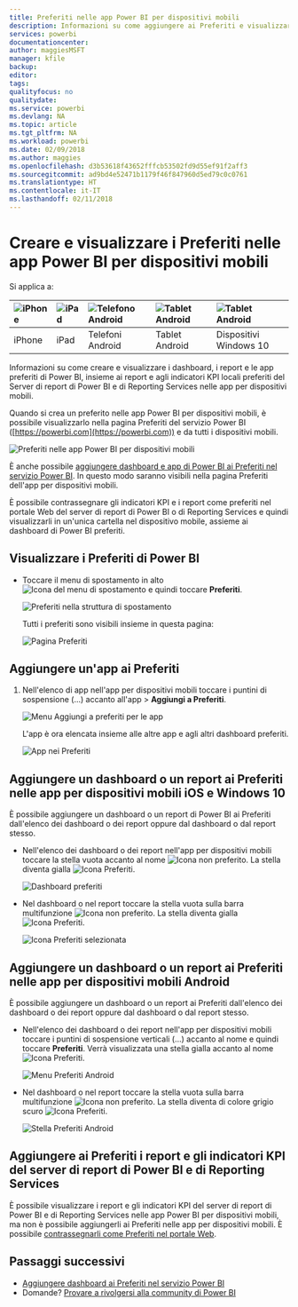 ```yaml
---
title: Preferiti nelle app Power BI per dispositivi mobili
description: Informazioni su come aggiungere ai Preferiti e visualizzare i dashboard, i report e le app preferiti di Power BI, oltre ai report e agli indicatori KPI del Server di report di Power BI e di Reporting Services nelle app per dispositivi mobili.
services: powerbi
documentationcenter: 
author: maggiesMSFT
manager: kfile
backup: 
editor: 
tags: 
qualityfocus: no
qualitydate: 
ms.service: powerbi
ms.devlang: NA
ms.topic: article
ms.tgt_pltfrm: NA
ms.workload: powerbi
ms.date: 02/09/2018
ms.author: maggies
ms.openlocfilehash: d3b53618f43652fffcb53502fd9d55ef91f2aff3
ms.sourcegitcommit: ad9bd4e52471b1179f46f847960d5ed79c0c0761
ms.translationtype: HT
ms.contentlocale: it-IT
ms.lasthandoff: 02/11/2018
---
```

# <a name="make-and-view-favorites-in-the-power-bi-mobile-apps"></a>Creare e visualizzare i Preferiti nelle app Power BI per dispositivi mobili
Si applica a:

| ![iPhone](media/mobile-apps-favorites/iphone-logo-50-px.png) | ![iPad](media/mobile-apps-favorites/ipad-logo-50-px.png) | ![Telefono Android](media/mobile-apps-favorites/android-phone-logo-50-px.png) | ![Tablet Android](media/mobile-apps-favorites/android-tablet-logo-50-px.png) | ![Tablet Android](media/mobile-apps-favorites/win-10-logo-50-px.png) |
|:--- |:--- |:--- |:--- |:--- |
| iPhone |iPad |Telefoni Android |Tablet Android |Dispositivi Windows 10 |

Informazioni su come creare e visualizzare i dashboard, i report e le app preferiti di Power BI, insieme ai report e agli indicatori KPI locali preferiti del Server di report di Power BI e di Reporting Services nelle app per dispositivi mobili.

Quando si crea un preferito nelle app Power BI per dispositivi mobili, è possibile visualizzarlo nella pagina Preferiti del servizio Power BI ([https://powerbi.com](https://powerbi.com)) e da tutti i dispositivi mobili. 

![Preferiti nelle app Power BI per dispositivi mobili](media/mobile-apps-find-content-mobile-devices/power-bi-android-favorites-reports.png)


È anche possibile [aggiungere dashboard e app di Power BI ai Preferiti nel servizio Power BI](service-dashboard-favorite.md). In questo modo saranno visibili nella pagina Preferiti dell'app per dispositivi mobili.

È possibile contrassegnare gli indicatori KPI e i report come preferiti nel portale Web del server di report di Power BI o di Reporting Services e quindi visualizzarli in un'unica cartella nel dispositivo mobile, assieme ai dashboard di Power BI preferiti.

## <a name="view-your-power-bi-favorites"></a>Visualizzare i Preferiti di Power BI
* Toccare il menu di spostamento in alto ![Icona del menu di spostamento](media/mobile-apps-favorites/power-bi-iphone-global-nav-button.png) e quindi toccare **Preferiti**.
  
  ![Preferiti nella struttura di spostamento](media/mobile-apps-favorites/power-bi-ipad-faves-pbi-report-server.png)
  
  Tutti i preferiti sono visibili insieme in questa pagina:
  
  ![Pagina Preferiti](media/mobile-apps-favorites/power-bi-ipad-favorites.png)

## <a name="make-an-app-a-favorite"></a>Aggiungere un'app ai Preferiti
1. Nell'elenco di app nell'app per dispositivi mobili toccare i puntini di sospensione (...) accanto all'app > **Aggiungi a Preferiti**.
   
    ![Menu Aggiungi a preferiti per le app](media/mobile-apps-favorites/power-bi-android-favorite-app-ellipsis.png)
   
    L'app è ora elencata insieme alle altre app e agli altri dashboard preferiti.
   
    ![App nei Preferiti](media/mobile-apps-favorites/power-bi-android-favorite-apps.png)

## <a name="make-a-dashboard-or-report-a-favorite-in-the-ios-and-windows-10-mobile-apps"></a>Aggiungere un dashboard o un report ai Preferiti nelle app per dispositivi mobili iOS e Windows 10
È possibile aggiungere un dashboard o un report di Power BI ai Preferiti dall'elenco dei dashboard o dei report oppure dal dashboard o dal report stesso.

* Nell'elenco dei dashboard o dei report nell'app per dispositivi mobili toccare la stella vuota accanto al nome ![Icona non preferito](media/mobile-apps-favorites/power-bi-mobile-not-favorite-icon.png). La stella diventa gialla ![Icona Preferiti](media/mobile-apps-favorites/power-bi-mobile-yes-favorite-icon.png).
  
    ![Dashboard preferiti](media/mobile-apps-favorites/power-bi-mobile-make-dashboard-favorite.png)
* Nel dashboard o nel report toccare la stella vuota sulla barra multifunzione ![Icona non preferito](media/mobile-apps-favorites/power-bi-mobile-not-favorite-icon.png). La stella diventa gialla ![Icona Preferiti](media/mobile-apps-favorites/power-bi-mobile-yes-favorite-icon.png).
  
    ![Icona Preferiti selezionata](media/mobile-apps-favorites/power-bi-mobile-favorite-selected.png)

## <a name="make-a-dashboard-or-report-a-favorite-in-the-android-mobile-apps"></a>Aggiungere un dashboard o un report ai Preferiti nelle app per dispositivi mobili Android
È possibile aggiungere un dashboard o un report ai Preferiti dall'elenco dei dashboard o dei report oppure dal dashboard o dal report stesso.

* Nell'elenco dei dashboard o dei report nell'app per dispositivi mobili toccare i puntini di sospensione verticali (...) accanto al nome e quindi toccare **Preferiti**. Verrà visualizzata una stella gialla accanto al nome ![Icona Preferiti](media/mobile-apps-favorites/power-bi-mobile-yes-favorite-icon.png).
  
    ![Menu Preferiti Android](media/mobile-apps-favorites/power-bi-android-make-favorite.png)
* Nel dashboard o nel report toccare la stella vuota sulla barra multifunzione ![Icona non preferito](media/mobile-apps-favorites/power-bi-mobile-not-favorite-icon.png). La stella diventa di colore grigio scuro ![Icona Preferiti](media/mobile-apps-favorites/power-bi-android-favorite-icon.png).
  
    ![Stella Preferiti Android](media/mobile-apps-favorites/power-bi-android-favorite-in-dashboard.png)

## <a name="make-favorite-power-bi-report-server-and-reporting-services-reports-and-kpis"></a>Aggiungere ai Preferiti i report e gli indicatori KPI del server di report di Power BI e di Reporting Services
È possibile visualizzare i report e gli indicatori KPI del server di report di Power BI e di Reporting Services nelle app Power BI per dispositivi mobili, ma non è possibile aggiungerli ai Preferiti nelle app per dispositivi mobili. È possibile [contrassegnarli come Preferiti nel portale Web](report-server/getting-around.md#tag-your-favorite-reports-and-kpis). 

## <a name="next-steps"></a>Passaggi successivi
* [Aggiungere dashboard ai Preferiti nel servizio Power BI](service-dashboard-favorite.md) 
* Domande? [Provare a rivolgersi alla community di Power BI](http://community.powerbi.com/)

